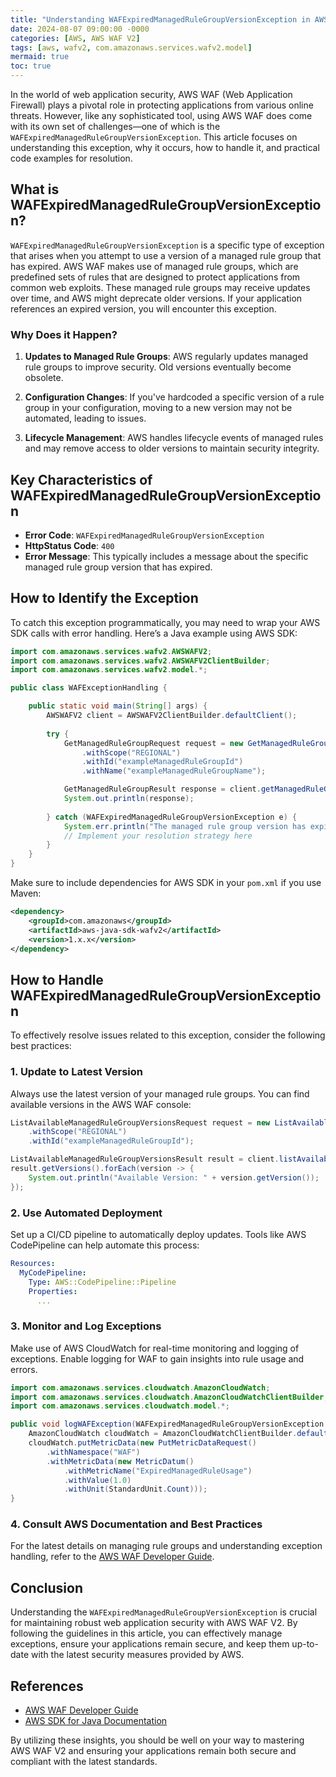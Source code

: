 ```yaml
---
title: "Understanding WAFExpiredManagedRuleGroupVersionException in AWS WAF V2: A Comprehensive Guide"
date: 2024-08-07 09:00:00 -0000
categories: [AWS, AWS WAF V2]
tags: [aws, wafv2, com.amazonaws.services.wafv2.model]
mermaid: true
toc: true
---
```



In the world of web application security, AWS WAF (Web Application Firewall) plays a pivotal role in protecting applications from various online threats. However, like any sophisticated tool, using AWS WAF does come with its own set of challenges—one of which is the `WAFExpiredManagedRuleGroupVersionException`. This article focuses on understanding this exception, why it occurs, how to handle it, and practical code examples for resolution.

## What is WAFExpiredManagedRuleGroupVersionException?

`WAFExpiredManagedRuleGroupVersionException` is a specific type of exception that arises when you attempt to use a version of a managed rule group that has expired. AWS WAF makes use of managed rule groups, which are predefined sets of rules that are designed to protect applications from common web exploits. These managed rule groups may receive updates over time, and AWS might deprecate older versions. If your application references an expired version, you will encounter this exception.

### Why Does it Happen?

1. **Updates to Managed Rule Groups**: AWS regularly updates managed rule groups to improve security. Old versions eventually become obsolete.
   
2. **Configuration Changes**: If you've hardcoded a specific version of a rule group in your configuration, moving to a new version may not be automated, leading to issues.

3. **Lifecycle Management**: AWS handles lifecycle events of managed rules and may remove access to older versions to maintain security integrity.

## Key Characteristics of WAFExpiredManagedRuleGroupVersionException

- **Error Code**: `WAFExpiredManagedRuleGroupVersionException`
- **HttpStatus Code**: `400`
- **Error Message**: This typically includes a message about the specific managed rule group version that has expired.

## How to Identify the Exception

To catch this exception programmatically, you may need to wrap your AWS SDK calls with error handling. Here’s a Java example using AWS SDK:

```java
import com.amazonaws.services.wafv2.AWSWAFV2;
import com.amazonaws.services.wafv2.AWSWAFV2ClientBuilder;
import com.amazonaws.services.wafv2.model.*;

public class WAFExceptionHandling {

    public static void main(String[] args) {
        AWSWAFV2 client = AWSWAFV2ClientBuilder.defaultClient();
        
        try {
            GetManagedRuleGroupRequest request = new GetManagedRuleGroupRequest()
                .withScope("REGIONAL")
                .withId("exampleManagedRuleGroupId")
                .withName("exampleManagedRuleGroupName");

            GetManagedRuleGroupResult response = client.getManagedRuleGroup(request);
            System.out.println(response);
            
        } catch (WAFExpiredManagedRuleGroupVersionException e) {
            System.err.println("The managed rule group version has expired.");
            // Implement your resolution strategy here
        }
    }
}
```

Make sure to include dependencies for AWS SDK in your `pom.xml` if you use Maven:

```xml
<dependency>
    <groupId>com.amazonaws</groupId>
    <artifactId>aws-java-sdk-wafv2</artifactId>
    <version>1.x.x</version>
</dependency>
```

## How to Handle WAFExpiredManagedRuleGroupVersionException

To effectively resolve issues related to this exception, consider the following best practices:

### 1. Update to Latest Version

Always use the latest version of your managed rule groups. You can find available versions in the AWS WAF console:

```java
ListAvailableManagedRuleGroupVersionsRequest request = new ListAvailableManagedRuleGroupVersionsRequest()
    .withScope("REGIONAL")
    .withId("exampleManagedRuleGroupId");

ListAvailableManagedRuleGroupVersionsResult result = client.listAvailableManagedRuleGroupVersions(request);
result.getVersions().forEach(version -> {
    System.out.println("Available Version: " + version.getVersion());
});
```

### 2. Use Automated Deployment

Set up a CI/CD pipeline to automatically deploy updates. Tools like AWS CodePipeline can help automate this process:

```yaml
Resources:
  MyCodePipeline:
    Type: AWS::CodePipeline::Pipeline
    Properties:
      ...
```

### 3. Monitor and Log Exceptions

Make use of AWS CloudWatch for real-time monitoring and logging of exceptions. Enable logging for WAF to gain insights into rule usage and errors.

```java
import com.amazonaws.services.cloudwatch.AmazonCloudWatch;
import com.amazonaws.services.cloudwatch.AmazonCloudWatchClientBuilder;
import com.amazonaws.services.cloudwatch.model.*;

public void logWAFException(WAFExpiredManagedRuleGroupVersionException e) {
    AmazonCloudWatch cloudWatch = AmazonCloudWatchClientBuilder.defaultClient();
    cloudWatch.putMetricData(new PutMetricDataRequest()
        .withNamespace("WAF")
        .withMetricData(new MetricDatum()
            .withMetricName("ExpiredManagedRuleUsage")
            .withValue(1.0)
            .withUnit(StandardUnit.Count)));
}
```

### 4. Consult AWS Documentation and Best Practices

For the latest details on managing rule groups and understanding exception handling, refer to the [AWS WAF Developer Guide](https://docs.aws.amazon.com/waf/latest/developerguide/waf-chapter.html).

## Conclusion

Understanding the `WAFExpiredManagedRuleGroupVersionException` is crucial for maintaining robust web application security with AWS WAF V2. By following the guidelines in this article, you can effectively manage exceptions, ensure your applications remain secure, and keep them up-to-date with the latest security measures provided by AWS.

## References

- [AWS WAF Developer Guide](https://docs.aws.amazon.com/waf/latest/developerguide/waf-chapter.html)
- [AWS SDK for Java Documentation](https://docs.aws.amazon.com/sdk-for-java/latest/developer-guide/home.html)

By utilizing these insights, you should be well on your way to mastering AWS WAF V2 and ensuring your applications remain both secure and compliant with the latest standards.